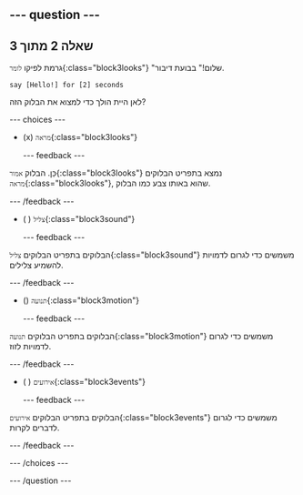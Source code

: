 
--- question ---
---
שאלה 2 מתוך 3
---

גרמת לפיקו `לומר`{:class="block3looks"} "שלום!" בבועת דיבור.

```blocks3
say [Hello!] for [2] seconds
```

לאן היית הולך כדי למצוא את הבלוק הזה?

--- choices ---

- (x) `מראה`{:class="block3looks"}

  --- feedback ---

כֵּן. הבלוק `אמור`{:class="block3looks"} נמצא בתפריט הבלוקים `מראה`{:class="block3looks"}, שהוא באותו צבע כמו הבלוק.

  --- /feedback ---

- ( ) `צליל`{:class="block3sound"}

  --- feedback ---

הבלוקים בתפריט הבלוקים `צליל`{:class="block3sound"} משמשים כדי לגרום לדמויות להשמיע צלילים.

  --- /feedback ---

- () `תנועה`{:class="block3motion"}

  --- feedback ---

הבלוקים בתפריט הבלוקים `תנועה`{:class="block3motion"} משמשים כדי לגרום לדמויות לזוז.

  --- /feedback ---

- ( ) `אירועים`{:class="block3events"}

  --- feedback ---

הבלוקים בתפריט הבלוקים `אירועים`{:class="block3events"} משמשים כדי לגרום לדברים לקרות.

  --- /feedback ---

--- /choices ---

--- /question ---
